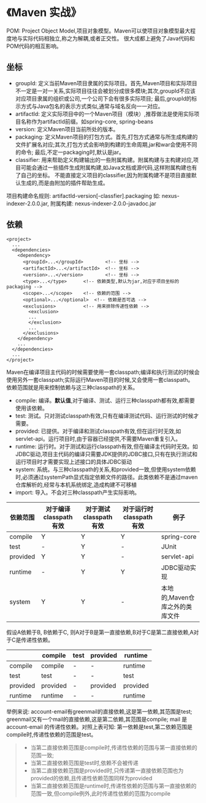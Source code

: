 # 《Maven 实战》
POM: Project Object Model,项目对象模型。Maven可以使项目对象模型最大程度地与实际代码相独立,称之为解耦,或者正交性。
很大成都上避免了Java代码和POM代码的相互影响。

## 坐标
- groupId: 定义当前Maven项目隶属的实际项目。首先,Maven项目和实际项目不一定是一对一关系,实际项目往往会被划分成很多模块;其次,groupId不应该对应项目隶属的组织或公司,一个公司下会有很多实际项目;
最后,groupId的标示方式与Java包名的表示方式类似,通常与域名反向一一对应。
- artifactId: 定义实际项目中的一个Maven项目（模块）,推荐做法是使用实际项目名称作为artifactId前缀。如spring-core, spring-beans
- version: 定义Maven项目当前所处的版本。
- packaging: 定义Maven项目的打包方式。首先,打包方式通常与所生成构建的文件扩展名对应;其次,打包方式会影响到构建的生命周期,jar和war会使用不同的命令;
最后,不定一packaging时,默认是jar。
- classifier: 用来帮助定义构建输出的一些附属构建。附属构建与主构建对应,项目可能会通过一些插件生成附属构建,如Java文档或源代码,这样附属构建也有了自己的坐标。
不能直接定义项目的classifier,因为附属构建不是项目直接默认生成的,而是由附加的插件帮助生成。

项目构建命名规则:  artifactId-version[-classfier].packaging
如: nexus-indexer-2.0.0.jar, 附属构建: nexus-indexer-2.0.0-javadoc.jar

## 依赖
```
<project>
  ...
  <dependencies>
    <dependency>
      <groupId>...</groupId>        <!-- 坐标 -->
      <artifactId>...</artifactId>  <!-- 坐标 -->
      <version>...</version>        <!-- 坐标 -->
      <type>...</type>      <!-- 依赖类型,默认为jar,对应于项目坐标的packaging -->
      <scope>...</scope>    <!-- 依赖的范围 -->
      <optional>...</optional>  <!-- 依赖是否可选 -->
      <exclusions>          <!-- 用来排除传递性依赖 -->
        <exclusion>
        ...
        </exclusion>
        ...
      </exclusions>
    </dependency>
    ...
  </dependencies>
  ...
</project>
```
Maven在编译项目主代码的时候需要使用一套classpath;编译和执行测试的时候会使用另外一套classpath;实际运行Maven项目的时候,又会使用一套classpath。
依赖范围就是用来控制依赖与这三种classpath的关系。
- compile: 编译。**默认值**,对于编译、测试、运行三种classpath都有效,都需要使用该依赖。
- test: 测试。只对测试classpath有效,只有在编译测试代码、运行测试的时候才需要。
- provided: 已提供。对于编译和测试classpath有效,但在运行时无效,如servlet-api。运行项目时,由于容器已经提供,不需要Maven重复引入。
- runtime: 运行时。对于测试和运行classpath有效,但在编译主代码时无效。如JDBC驱动,项目主代码的编译只需要JDK提供的JDBC接口,只有在执行测试和运行项目时才需要实现上述接口的具体JDBC驱动
- system: 系统。与三种classpath的关系,和provided一致,但使用system依赖时,必须通过systemPath显式指定依赖文件的路径。此类依赖不是通过maven仓库解析的,经常与本机系统绑定,造成构建不可移植
- import: 导入。不会对三种classpath产生实际影响。

|依赖范围|对于编译classpath有效|对于测试classpath有效|对于运行时classpath有效|例子|
|---|---|---|---|---|
|compile|Y|Y|Y|spring-core|
|test|-|Y|-|JUnit|
|provided|Y|Y|-|servlet-api|
|runtime|-|Y|Y|JDBC驱动实现|
|system|Y|Y|-|本地的,Maven仓库之外的类库文件|

假设A依赖于B, B依赖于C, 则A对于B是第一直接依赖,B对于C是第二直接依赖,A对于C是传递性依赖。

||compile|test|provided|runtime|
|---|---|---|---|---|
|compile|compile|-|-|runtime|
|test|test|-|-|test|
|provided|provided|-|provided|provided|
|runtime|runtime|-|-|runtime|

举例来说: account-email有greenmail的直接依赖,这是第一依赖,其范围是test; greenmail又有一个mail的直接依赖,这是第二依赖,其范围是compile;
mail 是 account-email 的传递性依赖。对照上表可知: 第一依赖是test,第二依赖范围是compile时,传递性依赖的范围是test。
> - 当第二直接依赖范围是compile时,传递性依赖的范围与第一直接依赖的范围一致;
> - 当第二直接依赖范围是test时,依赖不会被传递
> - 当第二直接依赖范围是provided时,只传递第一直接依赖范围也为provided的依赖,且传递性依赖范围同样为provided
> - 当第二直接依赖范围是runtime时,传递性依赖的范围与第一直接依赖的范围一致,但compile例外,此时传递性依赖的范围为compile